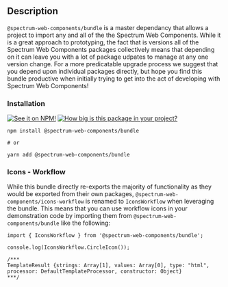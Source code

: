 ## Description

`@spectrum-web-components/bundle` is a master dependancy that allows a project to import any and all of the the Spectrum Web Components. While it is a great approach to prototyping, the fact that is versions all of the Spectrum Web Components packages collectively means that depending on it can leave you with a lot of package udpates to manage at any one version change. For a more predicatable upgrade process we suggest that you depend upon individual packages directly, but hope you find this bundle productive when initially trying to get into the act of developing with Spectrum Web Components!

### Installation

[![See it on NPM!](https://img.shields.io/npm/v/@spectrum-web-components/bundle?style=for-the-badge)](https://www.npmjs.com/package/@spectrum-web-components/bundle)
[![How big is this package in your project?](https://img.shields.io/bundlephobia/minzip/@spectrum-web-components/bundle?style=for-the-badge)](https://bundlephobia.com/result?p=@spectrum-web-components/bundle)

```
npm install @spectrum-web-components/bundle

# or

yarn add @spectrum-web-components/bundle
```

### Icons - Workflow

While this bundle directly re-exports the majority of functionality as they would be exported from their own packages, `@spectrum-web-components/icons-workflow` is renamed to `IconsWorkflow` when leveraging the bundle. This means that you can use workflow icons in your demonstration code by importing them from `@spectrum-web-components/bundle` like the following:

```
import { IconsWorkflow } from '@spectrum-web-components/bundle';

console.log(IconsWorkflow.CircleIcon());

/***
TemplateResult {strings: Array[1], values: Array[0], type: "html", processor: DefaultTemplateProcessor, constructor: Object}
***/
```
